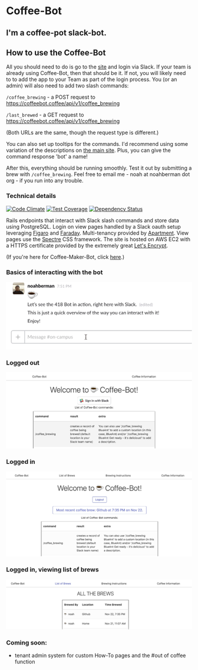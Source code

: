 # Coffee-Bot

## I'm a coffee-pot slack-bot. 

## How to use the Coffee-Bot
All you should need to do is go to the [site](https://coffeebot.coffee) and login via Slack. If your team is already using Coffee-Bot, then that should be it. If not, you will likely need to to add the app to your Team as part of the login process. You (or an admin) will also need to add two slash commands:

`/coffee_brewing` - a POST request to https://coffeebot.coffee/api/v1/coffee_brewing

`/last_brewed` - a GET request to https://coffeebot.coffee/api/v1/coffee_brewing

(Both URLs are the same, though the request type is different.)

You can also set up tooltips for the commands. I'd recommend using some variation of the descriptions on [the main site](https://coffeebot.coffee). Plus, you can give the command response 'bot' a name!

After this, everything should be running smoothly. Test it out by submitting a brew with `/coffee_brewing`.  Feel free to email me - noah at noahberman dot org - if you run into any trouble.

### Technical details
[![Code Climate](https://codeclimate.com/github/bermannoah/coffee-bot/badges/gpa.svg)](https://codeclimate.com/github/bermannoah/coffee-bot) [![Test Coverage](https://codeclimate.com/github/bermannoah/coffee-bot/badges/coverage.svg)](https://codeclimate.com/github/bermannoah/coffee-bot/coverage)
[![Dependency Status](https://gemnasium.com/badges/github.com/bermannoah/coffee-bot.svg)](https://gemnasium.com/github.com/bermannoah/coffee-bot)

Rails endpoints that interact with Slack slash commands and store data using PostgreSQL. Login on view pages
handled by a Slack oauth setup leveraging [Figaro](https://github.com/laserlemon/figaro) and [Faraday](https://github.com/lostisland/faraday). Multi-tenancy provided by [Apartment](https://github.com/influitive/apartment).
View pages use the [Spectre](https://picturepan2.github.io/spectre/) CSS framework. The site is hosted on AWS EC2 with a HTTPS certificate provided by the extremely great [Let's Encrypt](https://letsencrypt.org/).

(If you're here for Coffee-Maker-Bot, click [here](https://github.com/bermannoah/coffee-maker-bot).)

### Basics of interacting with the bot
![gif of interaction](https://github.com/bermannoah/repo-images/blob/master/cb_basics.gif)

### Logged out
![view of the index page pre login](https://github.com/bermannoah/repo-images/blob/master/cb_logged_out.jpg)

### Logged in
![view of the index page logged in](https://github.com/bermannoah/repo-images/blob/master/cb_logged_in.jpg)

### Logged in, viewing list of brews
![view of the list of brews while logged in](https://github.com/bermannoah/repo-images/blob/master/cb_list_of_brews.jpg)

### Coming soon: 
 - tenant admin system for custom How-To pages and the #out of coffee function
